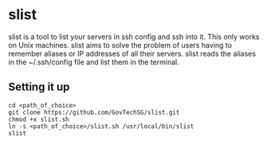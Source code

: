# slist
slist is a tool to list your servers in ssh config and ssh into it. This only works on Unix machines.
slist aims to solve the problem of users having to remember aliases or IP addresses of all their servers.
slist reads the aliases in the ~/.ssh/config file and list them in the terminal.

## Setting it up
```
cd <path_of_choice>
git clone https://github.com/GovTechSG/slist.git
chmod +x slist.sh
ln -s <path_of_choice>/slist.sh /usr/local/bin/slist
slist
```
